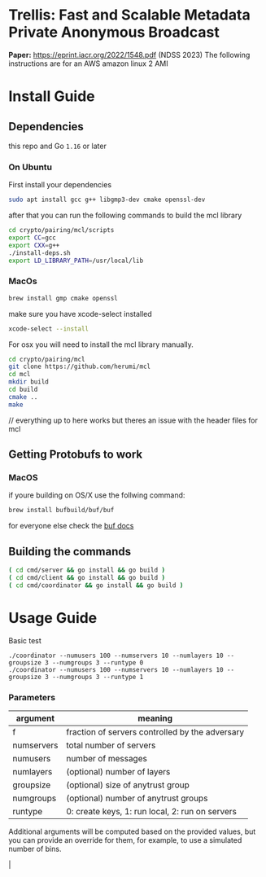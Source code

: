 # Trellis: Fast and Scalable Metadata Private Anonymous Broadcast

**Paper:** https://eprint.iacr.org/2022/1548.pdf (NDSS 2023)
The following instructions are for an AWS amazon linux 2 AMI

# Install Guide

## Dependencies
this repo and Go `1.16` or later

### On Ubuntu
First install your dependencies
```sh
sudo apt install gcc g++ libgmp3-dev cmake openssl-dev
```
after that you can run the following commands to build the mcl library
```sh
cd crypto/pairing/mcl/scripts
export CC=gcc
export CXX=g++
./install-deps.sh
export LD_LIBRARY_PATH=/usr/local/lib
```

### MacOs
```sh
brew install gmp cmake openssl
```
make sure you have xcode-select installed
```sh
xcode-select --install
```

For osx you will need to install the mcl library manually.
```sh
cd crypto/pairing/mcl
git clone https://github.com/herumi/mcl
cd mcl
mkdir build
cd build
cmake ..
make
```

// everything up to here works but theres an issue with the header files for mcl



## Getting Protobufs to work
### MacOS
if youre building on OS/X use the follwing command:
```sh
brew install bufbuild/buf/buf
```

for everyone else check the [buf docs](https://buf.build/docs/installation)
## Building the commands

```sh
( cd cmd/server && go install && go build )
( cd cmd/client && go install && go build )
( cd cmd/coordinator && go install && go build )
```


# Usage Guide
Basic test
```
./coordinator --numusers 100 --numservers 10 --numlayers 10 --groupsize 3 --numgroups 3 --runtype 0
./coordinator --numusers 100 --numservers 10 --numlayers 10 --groupsize 3 --numgroups 3 --runtype 1
```
### Parameters
| argument   | meaning                                         |
| ---------- | ----------------------------------------------- |
| f          | fraction of servers controlled by the adversary |
| numservers | total number of servers                         |
| numusers   | number of messages                              |
| numlayers  | (optional) number of layers                     |
| groupsize  | (optional) size of anytrust group               |
| numgroups  | (optional) number of anytrust groups            |
| runtype    | 0: create keys, 1: run local, 2: run on servers |

Additional arguments will be computed based on the provided values, but you can provide an override for them, for example, to use a simulated number of bins.

<!-- ### Helper files
Helper files (may need modification for your aws account)
| file                 | purpose                                        |
| -------------------- | ---------------------------------------------- |
| aws_global_setup.py  | setup private vpn network                      |
| aws_launch.py        | launch test in one aws region                  |
| aws_global_launch.py | launch test in multiple aws regions            |
| aws_bandwidth.py     | limit the bandwidth of each machine            |
| aws_latency.py       | add (artificial) network delay to each machine |
| aws_terminate.py     | kill all the machines with the specified key   | --> |


<!-- ### Other programs 
Run key exchange in ```server/keyExchange```
``` go test exchangeKey_test.go ```
Calculate the number of bins empirically (for 1/256 probability of failure)
In ```cmd/simulation```
| argument   | meaning                 |
| ---------- | ----------------------- |
| numservers | total number of servers |
| numusers   | number of messages      |
| numlayers  | number of layers        |
| numtrials  | number of trials        |
Remember to then add additional layers to account for failure probability.





 -->

